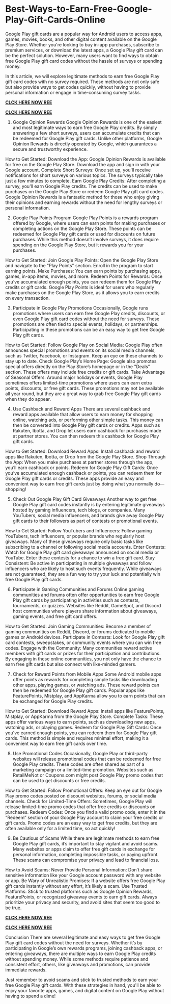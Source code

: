 # Best-Ways-to-Earn-Free-Google-Play-Gift-Cards-Online
Google Play gift cards are a popular way for Android users to access apps, games, movies, books, and other digital content available on the Google Play Store. Whether you're looking to buy in-app purchases, subscribe to premium services, or download the latest apps, a Google Play gift card can be the perfect solution. However, many users want to find ways to obtain free Google Play gift card codes without the hassle of surveys or spending money.

In this article, we will explore legitimate methods to earn free Google Play gift card codes with no survey required. These methods are not only safe but also provide ways to get codes quickly, without having to provide personal information or engage in time-consuming survey tasks.

**[CLCK HERE NOW REE](https://tinyurl.com/google-paly-2025)**

**[CLCK HERE NOW REE](https://tinyurl.com/google-paly-2025)**

1. Google Opinion Rewards
Google Opinion Rewards is one of the easiest and most legitimate ways to earn free Google Play credits. By simply answering a few short surveys, users can accumulate credits that can be redeemed for Google Play gift cards. Unlike other platforms, Google Opinion Rewards is directly operated by Google, which guarantees a secure and trustworthy experience.

How to Get Started:
Download the App: Google Opinion Rewards is available for free on the Google Play Store. Download the app and sign in with your Google account.
Complete Short Surveys: Once set up, you'll receive notifications for short surveys on various topics. The surveys typically take just a few minutes to complete.
Earn Google Play Credits: After completing a survey, you'll earn Google Play credits. The credits can be used to make purchases on the Google Play Store or redeem Google Play gift card codes.
Google Opinion Rewards is a fantastic method for those who enjoy giving their opinions and earning rewards without the need for lengthy surveys or personal information.

2. Google Play Points Program
Google Play Points is a rewards program offered by Google, where users can earn points for making purchases or completing actions on the Google Play Store. These points can be redeemed for Google Play gift cards or used for discounts on future purchases. While this method doesn’t involve surveys, it does require spending on the Google Play Store, but it rewards you for your purchases.

How to Get Started:
Join Google Play Points: Open the Google Play Store and navigate to the "Play Points" section. Enroll in the program to start earning points.
Make Purchases: You can earn points by purchasing apps, games, in-app items, movies, and more.
Redeem Points for Rewards: Once you’ve accumulated enough points, you can redeem them for Google Play credits or gift cards.
Google Play Points is ideal for users who regularly make purchases on the Google Play Store, as it allows you to earn credits on every transaction.

3. Participate in Google Play Promotions
Occasionally, Google runs promotions where users can earn free Google Play credits, discounts, or even Google Play gift card codes without the need for surveys. These promotions are often tied to special events, holidays, or partnerships. Participating in these promotions can be an easy way to get free Google Play gift cards.

How to Get Started:
Follow Google Play on Social Media: Google Play often announces special promotions and events on its social media channels, such as Twitter, Facebook, or Instagram. Keep an eye on these channels to stay up to date.
Check Google Play’s Home Page: Google also promotes special offers directly on the Play Store’s homepage or in the "Deals" section. These offers may include free credits or gift cards.
Take Advantage of Seasonal Offers: Around major holidays or events, Google Play sometimes offers limited-time promotions where users can earn extra points, discounts, or free gift cards.
These promotions may not be available all year round, but they are a great way to grab free Google Play gift cards when they do appear.

4. Use Cashback and Reward Apps
There are several cashback and reward apps available that allow users to earn money for shopping online, watching ads, or performing other simple tasks. This money can then be converted into Google Play gift cards or credits. Apps such as Rakuten, Ibotta, and Drop let users earn cashback for purchases made at partner stores. You can then redeem this cashback for Google Play gift cards.

How to Get Started:
Download Reward Apps: Install cashback and reward apps like Rakuten, Ibotta, or Drop from the Google Play Store.
Shop Through the App: When you make purchases at partner stores through the app, you’ll earn cashback or points.
Redeem for Google Play Gift Cards: Once you’ve accumulated enough cashback or points, you can redeem them for Google Play gift cards or credits.
These apps provide an easy and convenient way to earn free gift cards just by doing what you normally do—shopping!

5. Check Out Google Play Gift Card Giveaways
Another way to get free Google Play gift card codes instantly is by entering legitimate giveaways hosted by gaming influencers, tech blogs, or companies. Many YouTubers, social media influencers, and brands give away Google Play gift cards to their followers as part of contests or promotional events.

How to Get Started:
Follow YouTubers and Influencers: Follow gaming YouTubers, tech influencers, or popular brands who regularly host giveaways. Many of these giveaways require only basic tasks like subscribing to a channel or following social media accounts.
Enter Contests: Watch for Google Play gift card giveaways announced on social media or YouTube. Enter these contests for a chance to win a free gift card.
Stay Consistent: Be active in participating in multiple giveaways and follow influencers who are likely to host such events frequently.
While giveaways are not guaranteed, they are a fun way to try your luck and potentially win free Google Play gift cards.

6. Participate in Gaming Communities and Forums
Online gaming communities and forums often offer opportunities to earn free Google Play gift cards by participating in activities such as contests, tournaments, or quizzes. Websites like Reddit, GameSpot, and Discord host communities where players share information about giveaways, gaming events, and free gift card offers.

How to Get Started:
Join Gaming Communities: Become a member of gaming communities on Reddit, Discord, or forums dedicated to mobile games or Android devices.
Participate in Contests: Look for Google Play gift card contests, sweepstakes, or community events where you can win free codes.
Engage with the Community: Many communities reward active members with gift cards or prizes for their participation and contributions.
By engaging in these online communities, you not only have the chance to earn free gift cards but also connect with like-minded gamers.

7. Check for Reward Points from Mobile Apps
Some Android mobile apps offer points as rewards for completing simple tasks like downloading other apps, playing games, or watching ads. These reward points can then be redeemed for Google Play gift cards. Popular apps like FeaturePoints, Mistplay, and AppKarma allow you to earn points that can be exchanged for Google Play credits.

How to Get Started:
Download Reward Apps: Install apps like FeaturePoints, Mistplay, or AppKarma from the Google Play Store.
Complete Tasks: These apps offer various ways to earn points, such as downloading new apps, watching ads, or playing games.
Redeem for Google Play Gift Cards: Once you've earned enough points, you can redeem them for Google Play gift cards.
This method is simple and requires minimal effort, making it a convenient way to earn free gift cards over time.

8. Use Promotional Codes
Occasionally, Google Play or third-party websites will release promotional codes that can be redeemed for free Google Play credits. These codes are often shared as part of a marketing campaign or a limited-time promotion. Websites such as RetailMeNot or Coupons.com might post Google Play promo codes that can be used to get discounts or free credits.

How to Get Started:
Follow Promotional Offers: Keep an eye out for Google Play promo codes posted on discount websites, forums, or social media channels.
Check for Limited-Time Offers: Sometimes, Google Play will release limited-time promo codes that offer free credits or discounts on purchases.
Redeem Codes: Once you find a valid promo code, enter it in the “Redeem” section of your Google Play account to claim your free credits or gift cards.
Promo codes are an easy way to get free credits, but they are often available only for a limited time, so act quickly!

9. Be Cautious of Scams
While there are legitimate methods to earn free Google Play gift cards, it’s important to stay vigilant and avoid scams. Many websites or apps claim to offer free gift cards in exchange for personal information, completing impossible tasks, or paying upfront. These scams can compromise your privacy and lead to financial loss.

How to Avoid Scams:
Never Provide Personal Information: Don’t share sensitive information like your Google account password with any website or app.
Be Wary of Unrealistic Promises: If a website offers free Google Play gift cards instantly without any effort, it’s likely a scam.
Use Trusted Platforms: Stick to trusted platforms such as Google Opinion Rewards, FeaturePoints, or recognized giveaway events to earn gift cards.
Always prioritize your privacy and security, and avoid sites that seem too good to be true.

**[CLCK HERE NOW REE](https://tinyurl.com/google-paly-2025)**

**[CLCK HERE NOW REE](https://tinyurl.com/google-paly-2025)**

Conclusion
There are several legitimate and easy ways to get free Google Play gift card codes without the need for surveys. Whether it’s by participating in Google’s own rewards programs, joining cashback apps, or entering giveaways, there are multiple ways to earn Google Play credits without spending money. While some methods require patience and consistent effort, others, like giveaways and promotions, can provide immediate rewards.

Just remember to avoid scams and stick to trusted methods to earn your free Google Play gift cards. With these strategies in hand, you'll be able to enjoy your favorite apps, games, and digital content on Google Play without having to spend a dime!
